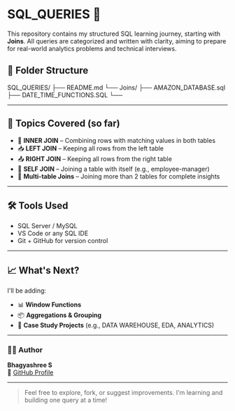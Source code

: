 ﻿# SQL_QUERIES 🚀

This repository contains my structured SQL learning journey, starting with **Joins**. All queries are categorized and written with clarity, aiming to prepare for real-world analytics problems and technical interviews.

## 📂 Folder Structure
SQL_QUERIES/
├── README.md
└── Joins/
├── AMAZON_DATABASE.sql
├── DATE_TIME_FUNCTIONS.SQL
└── 

---

## 📌 Topics Covered (so far)

- 🔗 **INNER JOIN** – Combining rows with matching values in both tables  
- 📥 **LEFT JOIN** – Keeping all rows from the left table  
- 📤 **RIGHT JOIN** – Keeping all rows from the right table  
- 🔄 **SELF JOIN** – Joining a table with itself (e.g., employee-manager)  
- 🧩 **Multi-table Joins** – Joining more than 2 tables for complete insights

---

## 🛠 Tools Used

- SQL Server / MySQL  
- VS Code or any SQL IDE  
- Git + GitHub for version control

---

## 📈 What's Next?

I'll be adding:
- 📊 **Window Functions**
- 📦 **Aggregations & Grouping**
- 📁 **Case Study Projects** (e.g., DATA WAREHOUSE, EDA, ANALYTICS)

---

### 👩‍💻 Author

**Bhagyashree S**  
🔗 [GitHub Profile](https://github.com/Bhagya07shree)

---

> Feel free to explore, fork, or suggest improvements. I'm learning and building one query at a time!

